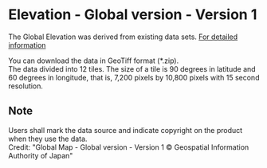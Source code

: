 # Elevation - Global version - Version 1

The Global Elevation was derived from existing data sets. [For detailed information](https://globalmaps.github.io/el.html)

You can download the data in GeoTiff format (*.zip).  
The data divided into 12 tiles. The size of a tile is 90 degrees in latitude and 60 degrees in longitude, that is, 7,200 pixels by 10,800 pixels with 15 second resolution.

## Note
Users shall mark the data source and indicate copyright on the product when they use the data.  
Credit: "Global Map - Global version - Version 1 © Geospatial Information Authority of Japan"  
